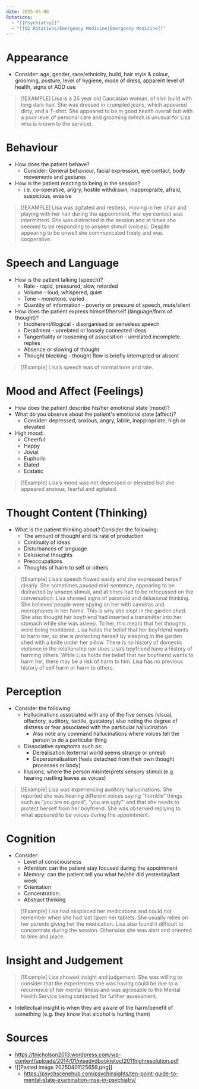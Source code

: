 ```yaml
---
date: 2025-05-08
Rotations:
  - "[[Psychiatry]]"
  - "[[02 Rotations/Emergency Medicine|Emergency Medicine]]"
---
```

# Appearance
- Consider: age, gender, race/ethnicity, build, hair style & colour, grooming, posture, level of hygiene, mode of dress, apparent level of health, signs of AOD use

> [!EXAMPLE] 
> Lisa is a 26 year old Caucasian woman, of slim build with long dark hair. She was dressed in crumpled jeans, which appeared dirty, and a T-shirt. She appeared to be in good health overall but with a poor level of personal care and grooming (which is unusual for Lisa who is known to the service).

# Behaviour
- How does the patient behave?
	- Consider: General behaviour, facial expression, eye contact, body movements and gestures
- How is the patient reacting to being in the session?
	- i.e. co-operative, angry, hostile withdrawn, inappropraite, afraid, suspicious, evasive

> [!EXAMPLE] 
> Lisa was agitated and restless, moving in her chair and playing with her hair during the appointment. Her eye contact was intermittent. She was distracted in the session and at times she seemed to be responding to unseen stimuli (voices). Despite appearing to be unwell she communicated freely and was cooperative.
# Speech and Language
- How is the patient talking (speech)?
	- Rate - rapid, pressured, slow, retarded
	- Volume - loud, whispered, quiet
	- Tone - monotone, varied
	- Quantity of information - poverty or pressure of speech, mute/silent
- How does the patient express himself/herself (language/form of thought)?
	- Incoherent/illogical - disorganised or senseless speech
	- Derailment - unrelated or loosely connected ideas
	- Tangentiality or loosening of association - unrelated incomplete replies
	- Absence or slowing of thought
	- Thought blocking - thought flow is briefly interrupted or absent

> [!Example]
> Lisa’s speech was of normal tone and rate.

# Mood and Affect (Feelings)
- How does the patient describe his/her emotional state (mood)?
- What do you observe about the patient's emotional state (affect)?
	- Consider: depressed, anxious, angry, labile, inappropriate, high or elevated
- High mood:
	- Cheerful
	- Happy
	- Jovial
	- Euphoric
	- Elated
	- Ecstatic
> [!Example] 
> Lisa’s mood was not depressed or elevated but she appeared anxious, fearful and agitated.

# Thought Content (Thinking)
- What is the patient thinking about? Consider the following:
	- The amount of thought and its rate of production
	- Continuity of ideas
	- Disturbances of language
	- Delusional thoughts
	- Preoccupations
	- Thoughts of harm to self or others

> [!Example]
> Lisa’s speech flowed easily and she expressed herself clearly. She sometimes paused mid-sentence, appearing to be distracted by unseen stimuli, and at times had to be refocussed on the conversation.
> Lisa showed signs of paranoid and delusional thinking. She believed people were spying on her with cameras and microphones in her home. This is why she slept in the garden shed. She also thought her boyfriend had inserted a transmitter into her stomach while she was asleep. To her, this meant that her thoughts were being monitored.
> Lisa holds the belief that her boyfriend wants to harm her, so she is protecting herself by sleeping in the garden shed with a knife under her pillow. There is no history of domestic violence in the relationship nor does Lisa’s boyfriend have a history of harming others. While Lisa holds the belief that her boyfriend wants to harm her, there may be a risk of harm to him. Lisa has no previous history of self harm or harm to others.

# Perception
- Consider the following:
	- Hallucinations associated with any of the five senses (visual, olfactory, auditory, tactile, gustatory) also noting the degree of distress or fear associated with the particular hallucination
		- Also note any command hallucinations where voices tell the person to do a particular thing
	- Dissociative symptoms such as:
		- Derealisation (external world seems strange or unreal)
		- Depersonalisation (feels detached from their own thought processes or body)
	- Illusions, where the person misinterprets sensory stimuli (e.g. hearing rustling leaves as voices)

> [!Example] 
> Lisa was experiencing auditory hallucinations. She reported she was hearing different voices saying “horrible” things such as “you are no good”, “you are ugly”’ and that she needs to protect herself from her boyfriend. She was observed replying to what appeared to be voices during the appointment.
# Cognition
- Consider:
	- Level of consciousness
	- Attention: can the patient stay focused during the appointment
	- Memory: can the patient tell you what he/she did yesterday/last week
	- Orientation
	- Concentration:
	- Abstract thinking

> [!Example]
> Lisa had misplaced her medications and could not remember when she had last taken her tablets. She usually relies on her parents giving her the medication. Lisa also found it difficult to concentrate during the session. Otherwise she was alert and oriented to time and place.

# Insight and Judgement

> [!Example] 
> Lisa showed insight and judgement. She was willing to consider that the experiences she was having could be due to a recurrence of her mental illness and was agreeable to the Mental Health Service being contacted for further assessment. 
- Intellectual insight is when they are aware of the harm/benefit of something (e.g. they know that alcohol is hurting them)

# Sources
- https://tnicholson2013.wordpress.com/wp-content/uploads/2014/01/msedvdbookletoct2011highresolution.pdf
- ![[Pasted image 20250401125659.png]]
	- https://psychscenehub.com/psychinsights/ten-point-guide-to-mental-state-examination-mse-in-psychiatry/